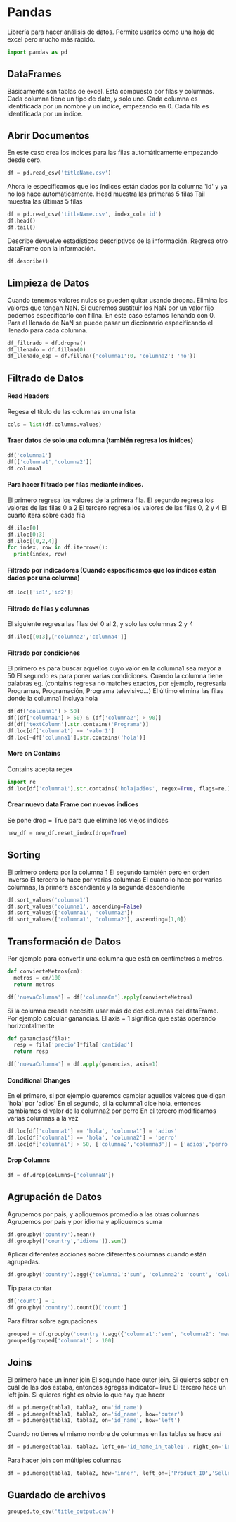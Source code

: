 # Pandas

Librería para hacer análisis de datos. Permite usarlos como una hoja de excel pero mucho más rápido.

```python
import pandas as pd
```


## DataFrames
Básicamente son tablas de excel. Está compuesto por filas y columnas. Cada columna tiene un tipo de dato, y solo uno.
Cada columna es identificada por un nombre y un índice, empezando en 0.
Cada fila es identificada por un índice.

## Abrir Documentos

En este caso crea los índices para las filas automáticamente empezando desde cero.
```python
df = pd.read_csv('titleName.csv')
```

Ahora le especificamos que los índices están dados por la columna 'id' y ya no los hace automáticamente.
Head muestra las primeras 5 filas
Tail muestra las últimas 5 filas
```python
df = pd.read_csv('titleName.csv', index_col='id')
df.head()
df.tail()
```

Describe devuelve estadísticos descriptivos de la información. Regresa otro dataFrame con la información.
```python
df.describe()
```

## Limpieza de Datos

Cuando tenemos valores nulos se pueden quitar usando dropna. Elimina los valores que tengan NaN. 
Si queremos sustituir los NaN por un valor fijo podemos especificarlo con fillna. En este caso estamos llenando con 0.
Para el llenado de NaN se puede pasar un diccionario especificando el llenado para cada columna.
```python
df_filtrado = df.dropna()
df_llenado = df.fillna(0)
df_llenado_esp = df.fillna({'columna1':0, 'columna2': 'no'})
```


## Filtrado de Datos

#### Read Headers
Regesa el título de las columnas en una lista
```python
cols = list(df.columns.values)
```

#### Traer datos de solo una columna (también regresa los ínidces)
```python
df['columna1']
df[['columna1','columna2']]
df.columna1
```

#### Para hacer filtrado por filas mediante índices.
El primero regresa los valores de la primera fila.
El segundo regresa los valores de las filas 0 a 2
El tercero regresa los valores de las filas 0, 2 y 4
El cuarto itera sobre cada fila
```python
df.iloc[0]
df.iloc[0:3]
df.iloc[[0,2,4]]
for index, row in df.iterrows():
  print(index, row)
```

#### Filtrado por indicadores (Cuando especificamos que los índices están dados por una columna)
```python
df.loc[['id1','id2']]
```

#### Filtrado de filas y columnas
El siguiente regresa las filas del 0 al 2, y solo las columnas 2 y 4
```python
df.iloc[[0:3],['columna2','columna4']]
```

#### Filtrado por condiciones
El primero es para buscar aquellos cuyo valor en la columna1 sea mayor a 50
El segundo es para poner varias condiciones.
Cuando la columna tiene palabras eg. (contains regresa no matches exactos, por ejemplo, regresaria Programas, Programación, Programa televisivo...)
El último elimina las filas donde la columna1 incluya hola
```python
df[df['columna1'] > 50]
df[(df['columna1'] > 50) & (df['columna2'] > 90)]
df[df['textColumn'].str.contains('Programa')]
df.loc[df['columna1'] == 'valor1']
df.loc[~df['columna1'].str.contains('hola')]
```

#### More on Contains
Contains acepta regex
```python
import re
df.loc[df['columna1'].str.contains('hola|adios', regex=True, flags=re.I)]
```

#### Crear nuevo data Frame con nuevos índices
Se pone drop = True para que elimine los viejos índices
```python
new_df = new_df.reset_index(drop=True)
```

## Sorting
El primero ordena por la columna 1
El segundo también pero en orden inverso
El tercero lo hace por varias columnas
El cuarto lo hace por varias columnas, la primera ascendiente y la segunda descendiente
```python
df.sort_values('columna1')
df.sort_values('columna1', ascending=False)
df.sort_values(['columna1', 'columna2'])
df.sort_values(['columna1', 'columna2'], ascending=[1,0])
```

## Transformación de Datos
Por ejemplo para convertir una columna que está en centímetros a metros.
```python
def convierteMetros(cm):
  metros = cm/100
  return metros

df['nuevaColumna'] = df['columnaCm'].apply(convierteMetros)
```

Si la columna creada necesita usar más de dos columnas del dataFrame.
Por ejemplo calcular ganancias.
El axis = 1 significa que estás operando horizontalmente
```python
def ganancias(fila):
  resp = fila['precio']*fila['cantidad']
  return resp

df['nuevaColumna'] = df.apply(ganancias, axis=1)
```

#### Conditional Changes
En el primero, si por ejemplo queremos cambiar aquellos valores que digan 'hola' por 'adios'
En el segundo, si la columna1 dice hola, entonces cambiamos el valor de la columna2 por perro
En el tercero modificamos varias columnas a la vez
```python
df.loc[df['columna1'] == 'hola', 'columna1'] = 'adios'
df.loc[df['columna1'] == 'hola', 'columna2'] = 'perro'
df.loc[df['columna1'] > 50, ['columna2','columna3']] = ['adios','perro']
```

#### Drop Columns
```python
df = df.drop(columns=['columnaN'])
```

## Agrupación de Datos
Agrupemos por país, y apliquemos promedio a las otras columnas
Agrupemos por país y por idioma y apliquemos suma
```python
df.groupby('country').mean()
df.groupby(['country','idioma']).sum()
```

Aplicar diferentes acciones sobre diferentes columnas cuando están agrupadas.
```python
df.groupby('country').agg({'columna1':'sum', 'columna2': 'count', 'columna3': 'max'})
```

Tip para contar
```python
df['count'] = 1
df.groupby('country').count()['count']
```

Para filtrar sobre agrupaciones
```python
grouped = df.groupby('country').agg({'columna1':'sum', 'columna2': 'mean', 'columna3': 'max'})
grouped[grouped['columna1'] > 100]
```

## Joins
El primero hace un inner join
El segundo hace outer join. Si quieres saber en cuál de las dos estaba, entonces agregas indicator=True
El tercero hace un left join. Si quieres right es obvio lo que hay que hacer
```python
df = pd.merge(tabla1, tabla2, on='id_name')
df = pd.merge(tabla1, tabla2, on='id_name', how='outer')
df = pd.merge(tabla1, tabla2, on='id_name', how='left')
```

Cuando no tienes el mismo nombre de columnas en las tablas se hace así
```python
df = pd.merge(tabla1, tabla2, left_on='id_name_in_table1', right_on='id_name_in_table2')
```

Para hacer join con múltiples columnas
```python
df = pd.merge(tabla1, tabla2, how='inner', left_on=['Product_ID','Seller_City'],right_on=['Product_ID','City'])
```

## Guardado de archivos
```python
grouped.to_csv('title_output.csv')
```



